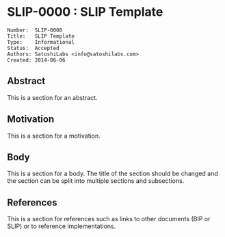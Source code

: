# SLIP-0000 : SLIP Template

```
Number:  SLIP-0000
Title:   SLIP Template
Type:    Informational
Status:  Accepted
Authors: SatoshiLabs <info@satoshilabs.com>
Created: 2014-06-06
```

## Abstract

This is a section for an abstract.

## Motivation

This is a section for a motivation.

## Body

This is a section for a body. The title of the section should be changed
and the section can be split into multiple sections and subsections.

## References

This is a section for references such as links to other documents (BIP or SLIP)
or to reference implementations.
